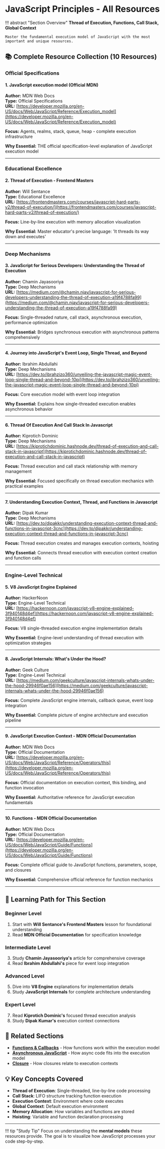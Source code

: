 # JavaScript Principles - All Resources

!!! abstract "Section Overview"
    **Thread of Execution, Functions, Call Stack, Global Context**
    
    Master the fundamental execution model of JavaScript with the most important and unique resources.

## 📚 Complete Resource Collection (10 Resources)

### Official Specifications

#### 1. JavaScript execution model (Official MDN)
**Author:** MDN Web Docs  
**Type:** Official Specifications  
**URL:** [https://developer.mozilla.org/en-US/docs/Web/JavaScript/Reference/Execution_model](https://developer.mozilla.org/en-US/docs/Web/JavaScript/Reference/Execution_model)

**Focus:** Agents, realms, stack, queue, heap - complete execution infrastructure

**Why Essential:** THE official specification-level explanation of JavaScript execution model

---

### Educational Excellence

#### 2. Thread of Execution - Frontend Masters
**Author:** Will Sentance  
**Type:** Educational Excellence  
**URL:** [https://frontendmasters.com/courses/javascript-hard-parts-v2/thread-of-execution/](https://frontendmasters.com/courses/javascript-hard-parts-v2/thread-of-execution/)

**Focus:** Line-by-line execution with memory allocation visualization

**Why Essential:** Master educator's precise language: 'It threads its way down and executes'

---

### Deep Mechanisms

#### 3. JavaScript for Serious Developers: Understanding the Thread of Execution
**Author:** Chamin Jayasooriya  
**Type:** Deep Mechanisms  
**URL:** [https://medium.com/@chamin.njay/javascript-for-serious-developers-understanding-the-thread-of-execution-a19f4788fa99](https://medium.com/@chamin.njay/javascript-for-serious-developers-understanding-the-thread-of-execution-a19f4788fa99)

**Focus:** Single-threaded nature, call stack, asynchronous execution, performance optimization

**Why Essential:** Bridges synchronous execution with asynchronous patterns comprehensively

---

#### 4. Journey into JavaScript's Event Loop, Single Thread, and Beyond
**Author:** Ibrahim Abdullahi  
**Type:** Deep Mechanisms  
**URL:** [https://dev.to/ibrahzizo360/unveiling-the-javascript-magic-event-loop-single-thread-and-beyond-10pi](https://dev.to/ibrahzizo360/unveiling-the-javascript-magic-event-loop-single-thread-and-beyond-10pi)

**Focus:** Core execution model with event loop integration

**Why Essential:** Explains how single-threaded execution enables asynchronous behavior

---

#### 6. Thread Of Execution And Call Stack In Javascript
**Author:** Kiprotich Dominic  
**Type:** Deep Mechanisms  
**URL:** [https://kiprotichdominic.hashnode.dev/thread-of-execution-and-call-stack-in-javascript](https://kiprotichdominic.hashnode.dev/thread-of-execution-and-call-stack-in-javascript)

**Focus:** Thread execution and call stack relationship with memory management

**Why Essential:** Focused specifically on thread execution mechanics with practical examples

---

#### 7. Understanding Execution Context, Thread, and Functions in Javascript
**Author:** Dipak Kumar  
**Type:** Deep Mechanisms  
**URL:** [https://dev.to/dipakkr/understanding-execution-context-thread-and-functions-in-javascript-3cnc](https://dev.to/dipakkr/understanding-execution-context-thread-and-functions-in-javascript-3cnc)

**Focus:** Thread execution creates and manages execution contexts, hoisting

**Why Essential:** Connects thread execution with execution context creation and function calls

---

### Engine-Level Technical

#### 5. V8 JavaScript Engine Explained
**Author:** HackerNoon  
**Type:** Engine-Level Technical  
**URL:** [https://hackernoon.com/javascript-v8-engine-explained-3f940148d4ef](https://hackernoon.com/javascript-v8-engine-explained-3f940148d4ef)

**Focus:** V8 single-threaded execution engine implementation details

**Why Essential:** Engine-level understanding of thread execution with optimization strategies

---

#### 8. JavaScript Internals: What's Under the Hood?
**Author:** Geek Culture  
**Type:** Engine-Level Technical  
**URL:** [https://medium.com/geekculture/javascript-internals-whats-under-the-hood-29946f0ae156](https://medium.com/geekculture/javascript-internals-whats-under-the-hood-29946f0ae156)

**Focus:** Complete JavaScript engine internals, callback queue, event loop integration

**Why Essential:** Complete picture of engine architecture and execution pipeline

---
#### 9. JavaScript Execution Context - MDN Official Documentation
**Author:** MDN Web Docs  
**Type:** Official Documentation  
**URL:** [https://developer.mozilla.org/en-US/docs/Web/JavaScript/Reference/Operators/this](https://developer.mozilla.org/en-US/docs/Web/JavaScript/Reference/Operators/this)

**Focus:** Official documentation on execution context, this binding, and function invocation

**Why Essential:** Authoritative reference for JavaScript execution fundamentals

---

#### 10. Functions - MDN Official Documentation
**Author:** MDN Web Docs  
**Type:** Official Documentation  
**URL:** [https://developer.mozilla.org/en-US/docs/Web/JavaScript/Guide/Functions](https://developer.mozilla.org/en-US/docs/Web/JavaScript/Guide/Functions)

**Focus:** Complete official guide to JavaScript functions, parameters, scope, and closures

**Why Essential:** Comprehensive official reference for function mechanics

---

## 🎯 Learning Path for This Section

### Beginner Level
1. Start with **Will Sentance's Frontend Masters** lesson for foundational understanding
2. Read **MDN Official Documentation** for specification knowledge

### Intermediate Level  
3. Study **Chamin Jayasooriya's** article for comprehensive coverage
4. Read **Ibrahim Abdullahi's** piece for event loop integration

### Advanced Level
5. Dive into **V8 Engine** explanations for implementation details
6. Study **JavaScript Internals** for complete architecture understanding

### Expert Level
7. Read **Kiprotich Dominic's** focused thread execution analysis
8. Study **Dipak Kumar's** execution context connections

## 🔗 Related Sections

- **[Functions & Callbacks](../functions-callbacks/resources.md)** - How functions work within the execution model
- **[Asynchronous JavaScript](../asynchronous-javascript/resources.md)** - How async code fits into the execution model
- **[Closure](../closure/resources.md)** - How closures relate to execution contexts

## 💡 Key Concepts Covered

- **Thread of Execution**: Single-threaded, line-by-line code processing
- **Call Stack**: LIFO structure tracking function execution
- **Execution Context**: Environment where code executes
- **Global Context**: Default execution environment
- **Memory Allocation**: How variables and functions are stored
- **Hoisting**: Variable and function declaration processing

---

!!! tip "Study Tip"
    Focus on understanding the **mental models** these resources provide. The goal is to visualize how JavaScript processes your code step-by-step.



